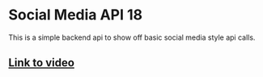 # Social Media API 18

This is a simple backend api to show off basic social media style api calls.

## [Link to video](https://drive.google.com/file/d/1RzX4sLi1MgpzU9R2dU1pIEdWaH78N8oQ/view)
